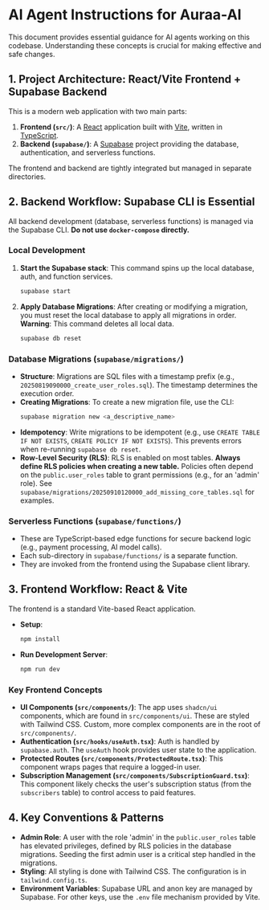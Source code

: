 # AI Agent Instructions for Auraa-AI

This document provides essential guidance for AI agents working on this codebase. Understanding these concepts is crucial for making effective and safe changes.

## 1. Project Architecture: React/Vite Frontend + Supabase Backend

This is a modern web application with two main parts:

1.  **Frontend (`src/`)**: A [React](https://react.dev/) application built with [Vite](https://vitejs.dev/), written in [TypeScript](https://www.typescriptlang.org/).
2.  **Backend (`supabase/`)**: A [Supabase](https://supabase.com/) project providing the database, authentication, and serverless functions.

The frontend and backend are tightly integrated but managed in separate directories.

## 2. Backend Workflow: Supabase CLI is Essential

All backend development (database, serverless functions) is managed via the Supabase CLI. **Do not use `docker-compose` directly.**

### Local Development

1.  **Start the Supabase stack**: This command spins up the local database, auth, and function services.
    ```bash
    supabase start
    ```

2.  **Apply Database Migrations**: After creating or modifying a migration, you must reset the local database to apply all migrations in order. **Warning**: This command deletes all local data.
    ```bash
    supabase db reset
    ```

### Database Migrations (`supabase/migrations/`)

-   **Structure**: Migrations are SQL files with a timestamp prefix (e.g., `20250819090000_create_user_roles.sql`). The timestamp determines the execution order.
-   **Creating Migrations**: To create a new migration file, use the CLI:
    ```bash
    supabase migration new <a_descriptive_name>
    ```
-   **Idempotency**: Write migrations to be idempotent (e.g., use `CREATE TABLE IF NOT EXISTS`, `CREATE POLICY IF NOT EXISTS`). This prevents errors when re-running `supabase db reset`.
-   **Row-Level Security (RLS)**: RLS is enabled on most tables. **Always define RLS policies when creating a new table.** Policies often depend on the `public.user_roles` table to grant permissions (e.g., for an 'admin' role). See `supabase/migrations/20250910120000_add_missing_core_tables.sql` for examples.

### Serverless Functions (`supabase/functions/`)

-   These are TypeScript-based edge functions for secure backend logic (e.g., payment processing, AI model calls).
-   Each sub-directory in `supabase/functions/` is a separate function.
-   They are invoked from the frontend using the Supabase client library.

## 3. Frontend Workflow: React & Vite

The frontend is a standard Vite-based React application.

-   **Setup**:
    ```bash
    npm install
    ```
-   **Run Development Server**:
    ```bash
    npm run dev
    ```

### Key Frontend Concepts

-   **UI Components (`src/components/`)**: The app uses `shadcn/ui` components, which are found in `src/components/ui`. These are styled with Tailwind CSS. Custom, more complex components are in the root of `src/components/`.
-   **Authentication (`src/hooks/useAuth.tsx`)**: Auth is handled by `supabase.auth`. The `useAuth` hook provides user state to the application.
-   **Protected Routes (`src/components/ProtectedRoute.tsx`)**: This component wraps pages that require a logged-in user.
-   **Subscription Management (`src/components/SubscriptionGuard.tsx`)**: This component likely checks the user's subscription status (from the `subscribers` table) to control access to paid features.

## 4. Key Conventions & Patterns

-   **Admin Role**: A user with the role 'admin' in the `public.user_roles` table has elevated privileges, defined by RLS policies in the database migrations. Seeding the first admin user is a critical step handled in the migrations.
-   **Styling**: All styling is done with Tailwind CSS. The configuration is in `tailwind.config.ts`.
-   **Environment Variables**: Supabase URL and anon key are managed by Supabase. For other keys, use the `.env` file mechanism provided by Vite.
